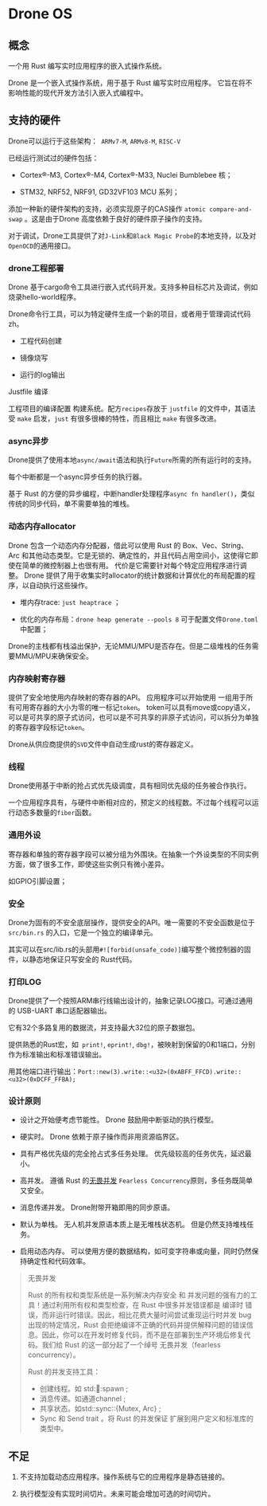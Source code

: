 # Drone OS

## 概念

一个用 Rust 编写实时应用程序的嵌入式操作系统。

Drone 是一个嵌入式操作系统，用于基于 Rust 编写实时应用程序。 它旨在将不影响性能的现代开发方法引入嵌入式编程中。



## 支持的硬件

Drone可以运行于这些架构：` ARMv7-M`, `ARMv8-M`, `RISC-V`

已经运行测试过的硬件包括： 

* Cortex®-M3, Cortex®-M4, Cortex®-M33, Nuclei Bumblebee 核；

* STM32, NRF52, NRF91, GD32VF103 MCU 系列；

添加一种新的硬件架构的支持，必须实现原子的CAS操作 `atomic compare-and-swap` 。这是由于Drone 高度依赖于良好的硬件原子操作的支持。

对于调试，Drone工具提供了对`J-Link`和`Black Magic Probe`的本地支持，以及对`OpenOCD`的通用接口。



### drone工程部署

Drone 基于cargo命令工具进行嵌入式代码开发。支持多种目标芯片及调试，例如烧录hello-world程序。

Drone命令行工具，可以为特定硬件生成一个新的项目，或者用于管理调试代码zh。



* 工程代码创建

* 镜像烧写
* 运行的log输出



Justfile 编译

工程项目的编译配置 构建系统。配方`recipes`存放于 `justfile` 的文件中，其语法受 `make` 启发，`just` 有很多很棒的特性，而且相比 `make` 有很多改进。



### async异步

Drone提供了使用本地`async/await`语法和执行`Future`所需的所有运行时的支持。

每个中断都是一个async异步任务的执行器。 

基于 Rust 的方便的异步编程，中断handler处理程序`async fn handler()`，类似传统的同步代码，单不需要单独的堆栈。



### 动态内存allocator 

Drone 包含一个动态内存分配器，借此可以使用 Rust 的 Box、Vec、String、Arc 和其他动态类型。它是无锁的、确定性的，并且代码占用空间小，这使得它即使在简单的微控制器上也很有用。 代价是它需要针对每个特定应用程序进行调整。 Drone 提供了用于收集实时allocator的统计数据和计算优化的布局配置的程序，以自动执行这些操作。

* 堆内存trace: `just heaptrace` ；

* 优化的内存布局：`drone heap generate --pools 8` 可于配置文件`Drone.toml`中配置；

Drone的主栈都有栈溢出保护，无论MMU/MPU是否存在。但是二级堆栈的任务需要MMU/MPU来确保安全。



### 内存映射寄存器

提供了安全地使用内存映射的寄存器的API。 应用程序可以开始使用 一组用于所有可用寄存器的大小为零的唯一标记`token`。 token可以具有move或copy语义，可以是可共享的原子式访问，也可以是不可共享的非原子式访问，可以拆分为单独的寄存器字段标记`token`。

Drone从供应商提供的`SVD`文件中自动生成rust的寄存器定义。



### 线程

Drone使用基于中断的抢占式优先级调度，具有相同优先级的任务被合作执行。

一个应用程序具有，与硬件中断相对应的，预定义的线程数。不过每个线程可以运行动态多数量的`fiber`函数。



### 通用外设

寄存器和单独的寄存器字段可以被分组为外围块。在抽象一个外设类型的不同实例方面，做了很多工作，即使这些实例只有微小差异。

如GPIO引脚设置；



### 安全

Drone为固有的不安全底层操作，提供安全的API。唯一需要的不安全函数是位于`src/bin.rs` 的入口，它是一个独立的编译单元。

其实可以在src/lib.rs的头部用`#![forbid(unsafe_code)]`编写整个微控制器的固件，以静态地保证只写安全的 Rust代码。



### 打印LOG

Drone提供了一个按照ARM串行线输出设计的，抽象记录LOG接口。可通过通用的 USB-UART 串口适配器输出。

它有32个多路复用的数据流，并支持最大32位的原子数据包。

提供熟悉的Rust宏，如` print!`, `eprint!`, `dbg!`，被映射到保留的0和1端口，分别作为标准输出和标准错误输出。

用其他端口进行输出：`Port::new(3).write::<u32>(0xABFF_FFCD).write::<u32>(0xDCFF_FFBA);`









### 设计原则

* 设计之开始便考虑节能性。 Drone 鼓励用中断驱动的执行模型。

* 硬实时。 Drone 依赖于原子操作而非用资源临界区。

* 具有严格优先级的完全抢占式多任务处理。 优先级较高的任务优先，延迟最小。

* 高并发。 遵循 Rust 的[无畏并发](https://rustwiki.org/zh-CN/book/ch16-00-concurrency.html#无畏并发) `Fearless Concurrency`原则，多任务既简单又安全。

* 消息传递并发。 Drone附带开箱即用的同步原语。

* 默认为单栈。 无人机并发原语本质上是无堆栈状态机。 但是仍然支持堆栈任务。

* 启用动态内存。 可以使用方便的数据结构，如可变字符串或向量，同时仍然保持确定性和代码效率。



> 无畏并发
>
> Rust 的所有权和类型系统是一系列解决内存安全 和 并发问题的强有力的工具！通过利用所有权和类型检查，在 Rust 中很多并发错误都是 编译时 错误，而非运行时错误。因此，相比花费大量时间尝试重现运行时并发 bug 出现的特定情况，Rust 会拒绝编译不正确的代码并提供解释问题的错误信息。因此，你可以在开发时修复代码，而不是在部署到生产环境后修复代码。我们给 Rust 的这一部分起了一个绰号 无畏并发（fearless concurrency）。
>
> Rust 的并发支持工具：
>
> * 创建线程。如 std::thread::spawn ;
> * 消息传递。如通道channel ;
> * 共享状态。如std::sync::{Mutex, Arc} ;
> * Sync 和 Send trait 。将 Rust 的并发保证 扩展到用户定义和标准库的类型中。





## 不足

1. 不支持加载动态应用程序。操作系统与它的应用程序是静态链接的。

2. 执行模型没有实现时间切片。未来可能会增加可选的时间切片。


